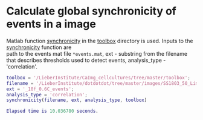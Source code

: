 # Calculate global synchronicity of events in a image

Matlab function [synchronicity](https://github.com/LieberInstitute/CaImg_cellcultures/blob/master/toolbox/synchronicity.m)
in the [toolbox](https://github.com/LieberInstitute/CaImg_cellcultures/tree/master/toolbox) directory is used. 
Inputs to the [synchronicity](https://github.com/LieberInstitute/CaImg_cellcultures/blob/master/toolbox/synchronicity.m) function are\
path to the events mat file `*events.mat`, ext - substring from the filename that describes thresholds used to detect events, analysis_type - 'correlation'. 

```matlab
toolbox = '/LieberInstitute/CaImg_cellcultures/tree/master/toolbox';
filename = '/LieberInstitute/dotdotdot/tree/master/images/SS1803_50_Lime_A1_DIV42_1G_1corr_10f_0.6C_events.mat';
ext = '_10f_0.6C_events';
analysis_type = 'correlation';
synchronicity(filename, ext, analysis_type, toolbox)

Elapsed time is 10.036780 seconds.
```
